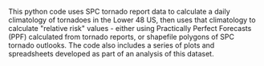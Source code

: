 This python code uses SPC tornado report data to calculate a daily climatology of tornadoes in the Lower 48 US, then uses that
climatology to calculate "relative risk" values - either using Practically Perfect Forecasts (PPF) calculated from tornado 
reports, or shapefile polygons of SPC tornado outlooks.  The code also includes a series of plots and spreadsheets developed
as part of an analysis of this dataset.

